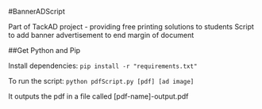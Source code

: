 #BannerADScript

Part of TackAD project - providing free printing solutions to students
Script to add banner advertisement to end margin of document

##Get Python and Pip

Install dependencies:
`pip install -r "requirements.txt"`

To run the script:
`python pdfScript.py [pdf] [ad image]`

It outputs the pdf in a file called [pdf-name]-output.pdf